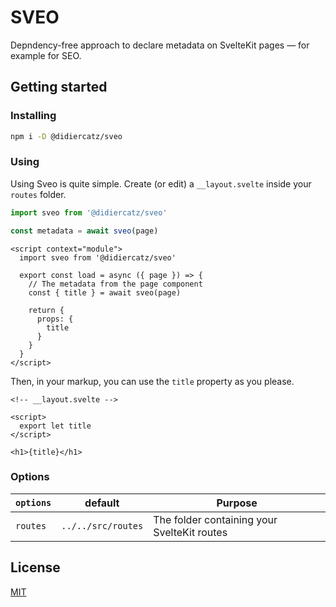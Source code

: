 # SVEO

Depndency-free approach to declare metadata on SvelteKit pages — for example for SEO.

## Getting started

### Installing

```bash
npm i -D @didiercatz/sveo
```

### Using

Using Sveo is quite simple. Create (or edit) a `__layout.svelte` inside your `routes` folder.

```js
import sveo from '@didiercatz/sveo'

const metadata = await sveo(page)
```

```svelte
<script context="module">
  import sveo from '@didiercatz/sveo'

  export const load = async ({ page }) => {
    // The metadata from the page component
    const { title } = await sveo(page)

    return {
      props: {
        title
      }
    }
  }
</script>
```

Then, in your markup, you can use the `title` property as you please.

```svelte
<!-- __layout.svelte -->

<script>
  export let title
</script>

<h1>{title}</h1>
```

### Options

| `options` | default            | Purpose                                     |
| --------- | ------------------ | ------------------------------------------- |
| `routes`  | `../../src/routes` | The folder containing your SvelteKit routes |

## License

[MIT](https://github.com/didier/sveo/blob/main/LICENSE)
